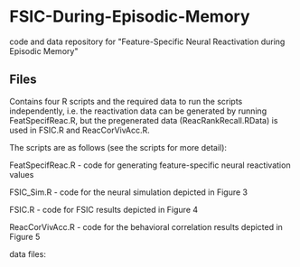 # FSIC-During-Episodic-Memory
code and data repository for "Feature-Specific Neural Reactivation during Episodic Memory"

## Files

Contains four R scripts and the required data to run the scripts independently, i.e. the reactivation data can be generated by running FeatSpecifReac.R, but the pregenerated data (ReacRankRecall.RData) is used in FSIC.R and ReacCorVivAcc.R.

The scripts are as follows (see the scripts for more detail):

FeatSpecifReac.R - code for generating feature-specific neural reactivation values

FSIC_Sim.R - code for the neural simulation depicted in Figure 3

FSIC.R - code for FSIC results depicted in Figure 4

ReacCorVivAcc.R - code for the behavioral correlation results depicted in Figure 5


data files:


